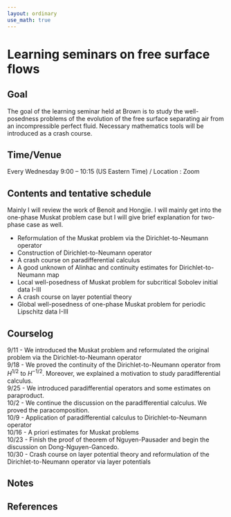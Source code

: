 ```yaml
---
layout: ordinary
use_math: true 
---
```


# Learning seminars on free surface flows

## Goal

The goal of the learning seminar held at Brown is to study the well-posedness problems of the evolution of the free surface separating air from an incompressible perfect fluid. Necessary mathematics tools will be introduced as a crash course.

## Time/Venue

Every Wednesday 9:00 – 10:15 (US Eastern Time) / Location : Zoom

## Contents and tentative schedule

Mainly I will review the work of Benoit and Hongjie. I will mainly get into the one-phase Muskat problem case but I will give brief explanation for two-phase case as well. 

- Reformulation of the Muskat problem via the Dirichlet-to-Neumann operator
- Construction of Dirichlet-to-Neumann operator
- A crash course on paradifferential calculus
- A good unknown of Alinhac and continuity estimates for Dirichlet-to-Neumann map
- Local well-posedness of Muskat problem for subcritical Sobolev initial data
I-III
- A crash course on layer potential theory
- Global well-posedness of one-phase Muskat problem for periodic Lipschitz
data I-III

## Courselog
9/11 - We introduced the Muskat problem and reformulated the original problem via the Dirichlet-to-Neumann operator<br>
9/18 - We proved the continuity of the Dirichlet-to-Neumann operator from $H^{1/2}$ to $H^{-1/2}$. Moreover, we explained a motivation to study paradifferential calculus.<br>
9/25 - We introduced paradifferential operators and some estimates on paraproduct.<br>
10/2 - We continue the discussion on the paradifferential calculus. We proved the paracomposition.<br>
10/9 - Application of paradifferential calculus to Dirichlet-to-Neumann operator<br>
10/16 - A priori estimates for Muskat problems<br>
10/23 - Finish the proof of theorem of Nguyen-Pausader and begin the discussion on Dong-Nguyen-Gancedo.<br>
10/30 - Crash course on layer potential theory and reformulation of the Dirichlet-to-Neumann operator via layer potentials


## Notes


## References


